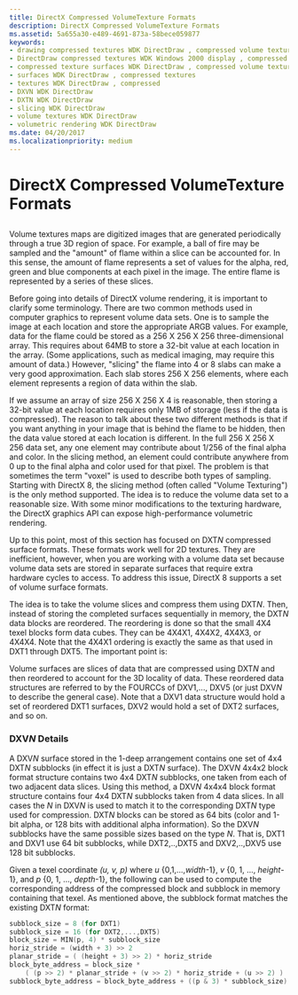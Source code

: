 ```yaml
---
title: DirectX Compressed VolumeTexture Formats
description: DirectX Compressed VolumeTexture Formats
ms.assetid: 5a655a30-e489-4691-873a-58bece059877
keywords:
- drawing compressed textures WDK DirectDraw , compressed volume texture formats
- DirectDraw compressed textures WDK Windows 2000 display , compressed volume texture formats
- compressed texture surfaces WDK DirectDraw , compressed volume texture formats
- surfaces WDK DirectDraw , compressed textures
- textures WDK DirectDraw , compressed
- DXVN WDK DirectDraw
- DXTN WDK DirectDraw
- slicing WDK DirectDraw
- volume textures WDK DirectDraw
- volumetric rendering WDK DirectDraw
ms.date: 04/20/2017
ms.localizationpriority: medium
---
```


# DirectX Compressed VolumeTexture Formats


## <span id="ddk_directx_compressed_volumetexture_formats_gg"></span><span id="DDK_DIRECTX_COMPRESSED_VOLUMETEXTURE_FORMATS_GG"></span>


Volume textures maps are digitized images that are generated periodically through a true 3D region of space. For example, a ball of fire may be sampled and the "amount" of flame within a slice can be accounted for. In this sense, the amount of flame represents a set of values for the alpha, red, green and blue components at each pixel in the image. The entire flame is represented by a series of these slices.

Before going into details of DirectX volume rendering, it is important to clarify some terminology. There are two common methods used in computer graphics to represent volume data sets. One is to sample the image at each location and store the appropriate ARGB values. For example, data for the flame could be stored as a 256 X 256 X 256 three-dimensional array. This requires about 64MB to store a 32-bit value at each location in the array. (Some applications, such as medical imaging, may require this amount of data.) However, "slicing" the flame into 4 or 8 slabs can make a very good approximation. Each slab stores 256 X 256 elements, where each element represents a region of data within the slab.

If we assume an array of size 256 X 256 X 4 is reasonable, then storing a 32-bit value at each location requires only 1MB of storage (less if the data is compressed). The reason to talk about these two different methods is that if you want anything in your image that is behind the flame to be hidden, then the data value stored at each location is different. In the full 256 X 256 X 256 data set, any one element may contribute about 1/256 of the final alpha and color. In the slicing method, an element could contribute anywhere from 0 up to the final alpha and color used for that pixel. The problem is that sometimes the term "voxel" is used to describe both types of sampling. Starting with DirectX 8, the slicing method (often called "Volume Texturing") is the only method supported. The idea is to reduce the volume data set to a reasonable size. With some minor modifications to the texturing hardware, the DirectX graphics API can expose high-performance volumetric rendering.

Up to this point, most of this section has focused on DXT*N* compressed surface formats. These formats work well for 2D textures. They are inefficient, however, when you are working with a volume data set because volume data sets are stored in separate surfaces that require extra hardware cycles to access. To address this issue, DirectX 8 supports a set of volume surface formats.

The idea is to take the volume slices and compress them using DXT*N*. Then, instead of storing the completed surfaces sequentially in memory, the DXT*N* data blocks are reordered. The reordering is done so that the small 4X4 texel blocks form data cubes. They can be 4X4X1, 4X4X2, 4X4X3, or 4X4X4. Note that the 4X4X1 ordering is exactly the same as that used in DXT1 through DXT5. The important point is:

Volume surfaces are slices of data that are compressed using DXT*N* and then reordered to account for the 3D locality of data. These reordered data structures are referred to by the FOURCCs of DXV1,..., DXV5 (or just DXV*N* to describe the general case). Note that a DXV1 data structure would hold a set of reordered DXT1 surfaces, DXV2 would hold a set of DXT2 surfaces, and so on.

### <span id="dxvn_details"></span><span id="DXVN_DETAILS"></span>DXV*N* Details

A DXV*N* surface stored in the 1-deep arrangement contains one set of 4x4 DXT*N* subblocks (in effect it is just a DXT*N* surface). The DXV*N* 4x4x2 block format structure contains two 4x4 DXT*N* subblocks, one taken from each of two adjacent data slices. Using this method, a DXV*N* 4x4x4 block format structure contains four 4x4 DXT*N* subblocks taken from 4 data slices. In all cases the *N* in DXV*N* is used to match it to the corresponding DXT*N* type used for compression. DXT*N* blocks can be stored as 64 bits (color and 1-bit alpha, or 128 bits with additional alpha information). So the DXV*N* subblocks have the same possible sizes based on the type *N*. That is, DXT1 and DXV1 use 64 bit subblocks, while DXT2,..,DXT5 and DXV2,..,DXV5 use 128 bit subblocks.

Given a texel coordinate *(u, v, p)* where *u* {0,1,...,*width*-1}, *v* {0, 1, ..., *height*-1}, and *p* {0, 1, ..., *depth*-1}, the following can be used to compute the corresponding address of the compressed block and subblock in memory containing that texel. As mentioned above, the subblock format matches the existing DXT*N* format:

```cpp
subblock_size = 8 (for DXT1)
subblock_size = 16 (for DXT2,...,DXT5)
block_size = MIN(p, 4) * subblock_size
horiz_stride = (width + 3) >> 2
planar_stride = ( (height + 3) >> 2) * horiz_stride
block_byte_address = block_size *
    ( (p >> 2) * planar_stride + (v >> 2) * horiz_stride + (u >> 2) )
subblock_byte_address = block_byte_address + ((p & 3) * subblock_size)
```

 

 





